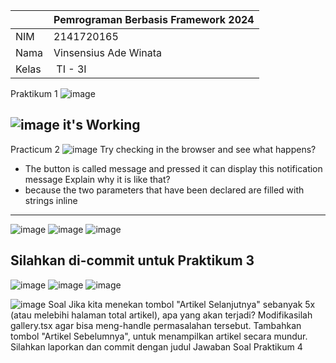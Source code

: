 |  | Pemrograman Berbasis Framework 2024 |
|--|--|
| NIM |  2141720165|
| Nama |  Vinsensius Ade Winata |
| Kelas | TI - 3I |

Praktikum 1
![image](https://drive.google.com/uc?export=view&id=1QPjFCLUEeucqTU3Ps8L8-qRwI8nibwlZ)

![image](https://drive.google.com/uc?export=view&id=1Gkz6you4Zg4knSxbu9Rt0dHItMahoBsk)
it's Working
------------------------------------------------------
Practicum 2
![image](https://drive.google.com/uc?export=view&id=1Ne4X86y-Dj3AYZJmXvUPmIuppuLyH3uN)
Try checking in the browser and see what happens?
- The button is called message and pressed it can display this notification message
Explain why it is like that?
- because the two parameters that have been declared are filled with strings inline
-----------------------------------------------------
![image](https://drive.google.com/uc?export=view&id=1X_85stQapNDt0O30qFqoXYhKwND94FIO)
![image](https://drive.google.com/uc?export=view&id=1UWjLE2Ct_zkhY-QY88oRDx_zr02sezzE)
![image](https://drive.google.com/uc?export=view&id=1gBUgExDKdh78delqWb1TuQIMFHTgHVe4)

Silahkan di-commit untuk Praktikum 3
------------------------------------------------------
![image](https://drive.google.com/uc?export=view&id=1kNVaRcb7xYzhuzgfGrqFe0IMQPs_ZwyS)
![image](https://drive.google.com/uc?export=view&id=1Gssyo_pKqGv_See_AZiw2EBmiL8lf3i)
![image](https://drive.google.com/uc?export=view&id=1bmIIXY8_fQUjdCExYJ2tAbGwespRp0Vc)

![image](https://drive.google.com/uc?export=view&id=aheV-vivoUETjVWI8NKqyZDnIkYfkizD)
Soal
Jika kita menekan tombol "Artikel Selanjutnya" sebanyak 5x (atau melebihi halaman total artikel), apa yang akan terjadi?
Modifikasilah gallery.tsx agar bisa meng-handle permasalahan tersebut.
Tambahkan tombol "Artikel Sebelumnya", untuk menampilkan artikel secara mundur.
Silahkan laporkan dan commit dengan judul Jawaban Soal Praktikum 4
